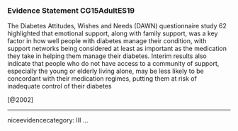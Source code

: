 ### Evidence Statement CG15AdultES19
The Diabetes Attitudes, Wishes and Needs (DAWN) questionnaire study 62 highlighted that emotional support, along with family support, was a key factor in how well people with diabetes manage their condition, with support networks being considered at least as important as the medication they take in helping them manage their diabetes. Interim results also indicate that people who do not have access to a community of support, especially the young or elderly living alone, may be less likely to be concordant with their medication regimes, putting them at risk of inadequate control of their diabetes

[@2002]

---
niceevidencecategory: III
...


